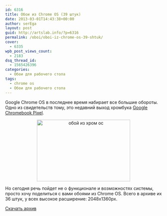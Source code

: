 ```yaml
---
id: 6316
title: Обои из Chrome OS (39 штук)
date: 2013-03-01T14:43:38+00:00
author: serEga
layout: post
guid: http://artslab.info/?p=6316
permalink: /oboi/oboi-iz-chrome-os-39-shtuk/
cover:
  - 6335
wpb_post_views_count:
  - 2183
dsq_thread_id:
  - 1565426396
categories:
  - Обои для рабочего стола
tags:
  - chrome os
  - Обои для рабочего стола
---
```

Google Chrome OS в последнее время набирает все большие обороты. Одно из свидетельств тому, это недавний выход хромбука [Google Chromebook Pixel](http://www.google.com/intl/en/chrome/devices/chromebook-pixel/).

<center>
  <a href="http://googledrive.com/host/0B9lHVSSSdxdxd0hjdUdmRzY3Tjg/chrome_os_oboi.jpg"><img src="http://googledrive.com/host/0B9lHVSSSdxdxd0hjdUdmRzY3Tjg/chrome_os_oboi-300x199.jpg" alt="обой из хром ос" title="chrome_os_oboi" width="300" height="199" class="aligncenter size-medium wp-image-6318" srcset="http://googledrive.com/host/0B9lHVSSSdxdxd0hjdUdmRzY3Tjg/chrome_os_oboi-300x199.jpg 300w, http://googledrive.com/host/0B9lHVSSSdxdxd0hjdUdmRzY3Tjg/chrome_os_oboi.jpg 400w" sizes="(max-width: 300px) 100vw, 300px" /></a>
</center>

Но сегодня речь пойдет не о функционале и возможностях системы, просто хочу поделиться с вами обоями из Chrome OS. Всего в архиве их 36 штук, у всех высокое расширение: 2048x1360px.

[Скачать архив](https://www.box.com/s/5j2n1ivk2po29omoob8h)